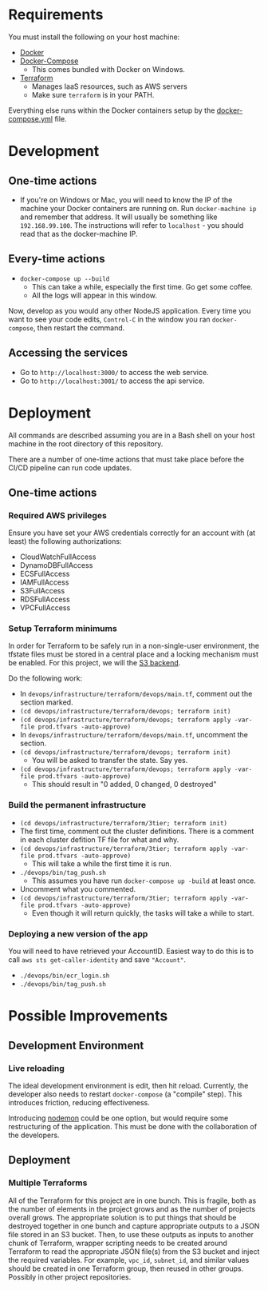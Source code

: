 
# Requirements

You must install the following on your host machine:

* [Docker](https://www.docker.com/get-started)
* [Docker-Compose](https://docs.docker.com/compose/install/)
  * This comes bundled with Docker on Windows.
* [Terraform](https://www.terraform.io/downloads.html)
    * Manages IaaS resources, such as AWS servers
    * Make sure `terraform` is in your PATH.

Everything else runs within the Docker containers setup by the
[docker-compose.yml](docker-compose.yaml) file.

# Development

## One-time actions

* If you're on Windows or Mac, you will need to know the IP of the machine your
Docker containers are running on. Run `docker-machine ip` and remember that
address. It will usually be something like `192.168.99.100`. The instructions
will refer to `localhost` - you should read that as the docker-machine IP.

## Every-time actions

* `docker-compose up --build`
  * This can take a while, especially the first time. Go get some coffee.
  * All the logs will appear in this window.

Now, develop as you would any other NodeJS application. Every time you want to
see your code edits, `Control-C` in the window you ran `docker-compose`, then
restart the command.

## Accessing the services

* Go to `http://localhost:3000/` to access the web service.
* Go to `http://localhost:3001/` to access the api service.

# Deployment

All commands are described assuming you are in a Bash shell on your host
machine in the root directory of this repository.

There are a number of one-time actions that must take place before the CI/CD
pipeline can run code updates.

## One-time actions

### Required AWS privileges

Ensure you have set your AWS credentials correctly for an account with
(at least) the following authorizations:
  * CloudWatchFullAccess
  * DynamoDBFullAccess
  * ECSFullAccess
  * IAMFullAccess
  * S3FullAccess
  * RDSFullAccess
  * VPCFullAccess

### Setup Terraform minimums

In order for Terraform to be safely run in a non-single-user environment, the
tfstate files must be stored in a central place and a locking mechanism must be
enabled. For this project, we will the [S3 backend](https://www.terraform.io/docs/backends/types/s3.html).

Do the following work:

* In `devops/infrastructure/terraform/devops/main.tf`, comment out the section
marked.
* `(cd devops/infrastructure/terraform/devops; terraform init)`
* `(cd devops/infrastructure/terraform/devops; terraform apply -var-file prod.tfvars -auto-approve)`
* In `devops/infrastructure/terraform/devops/main.tf`, uncomment the section.
* `(cd devops/infrastructure/terraform/devops; terraform init)`
  * You will be asked to transfer the state. Say yes.
* `(cd devops/infrastructure/terraform/devops; terraform apply -var-file prod.tfvars -auto-approve)`
  * This should result in "0 added, 0 changed, 0 destroyed"

### Build the permanent infrastructure

* `(cd devops/infrastructure/terraform/3tier; terraform init)`
* The first time, comment out the cluster definitions. There is a comment in each cluster defition TF file for what and why.
* `(cd devops/infrastructure/terraform/3tier; terraform apply -var-file prod.tfvars -auto-approve)`
  * This will take a while the first time it is run.
* `./devops/bin/tag_push.sh`
  * This assumes you have run `docker-compose up -build` at least once.
* Uncomment what you commented.
* `(cd devops/infrastructure/terraform/3tier; terraform apply -var-file prod.tfvars -auto-approve)`
  * Even though it will return quickly, the tasks will take a while to start.

### Deploying a new version of the app

You will need to have retrieved your AccountID. Easiest way to do this is to
call `aws sts get-caller-identity` and save `"Account"`.

* `./devops/bin/ecr_login.sh`
* `./devops/bin/tag_push.sh`

# Possible Improvements

## Development Environment

### Live reloading

The ideal development environment is edit, then hit reload. Currently, the
developer also needs to restart `docker-compose` (a "compile" step). This
introduces friction, reducing effectiveness.

Introducing [nodemon](https://nodemon.io/) could be one option, but would
require some restructuring of the application. This must be done with the
collaboration of the developers.

## Deployment

### Multiple Terraforms

All of the Terraform for this project are in one bunch. This is fragile,
both as the number of elements in the project grows and as the number of
projects overall grows. The appropriate solution is to put things that should
be destroyed together in one bunch and capture appropriate outputs to a JSON
file stored in an S3 bucket. Then, to use these outputs as inputs to another
chunk of Terraform, wrapper scripting needs to be created around Terraform to
read the appropriate JSON file(s) from the S3 bucket and inject the required
variables. For example, `vpc_id`, `subnet_id`, and similar values should be
created in one Terraform group, then reused in other groups. Possibly in other
project repositories.
